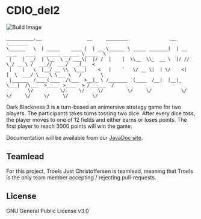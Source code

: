 # CDIO_del2

![Build Image](https://api.travis-ci.org/hold11/CDIO_del2.svg)

```                                            
__________.__                 __     ________                __                                 ________  
\______   \  | _____    ____ |  | __ \______ \ _____ _______|  | __ ____   ____   ______ ______ \_____  \
 |    |  _/  | \__  \ _/ ___\|  |/ /  |    |  \\__  \\_  __ \  |/ //    \_/ __ \ /  ___//  ___/   _(__  <
 |    |   \  |__/ __ \\  \___|    <   |    `   \/ __ \|  | \/    <|   |  \  ___/ \___ \ \___ \   /       \
 |______  /____(____  /\___  >__|_ \ /_______  (____  /__|  |__|_ \___|  /\___  >____  >____  > /______  /
        \/          \/     \/     \/         \/     \/           \/    \/     \/     \/     \/         \/

```

Dark Blackness 3 is a turn-based an animersive strategy game for two players. The participants takes turns tossing two dice. After every dice toss, the player moves to one of 12 fields and either earns or loses points. The first player to reach 3000 points will win the game.

Documentation will be available from our [JavaDoc site](http://hold11.github.io/CDIO_del2).

## Teamlead

For this project, Troels Just Christoffersen is teamlead, meaning that Troels is the only team member accepting / rejecting pull-requests.

## License

GNU General Public License v3.0
